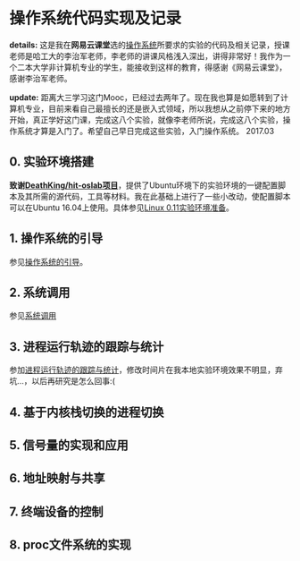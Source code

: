 # 操作系统代码实现及记录

**details:** 这是我在**网易云课堂**选的[操作系统](http://mooc.study.163.com/course/HIT-1000002004?tid=2001329005#/info)所要求的实验的代码及相关记录，授课老师是哈工大的李治军老师，李老师的讲课风格浅入深出，讲得非常好！我作为一个二本大学非计算机专业的学生，能接收到这样的教育，得感谢《网易云课堂》，感谢李治军老师。

**update:** 距离大三学习这门Mooc，已经过去两年了。现在我也算是如愿转到了计算机专业，目前来看自己最擅长的还是嵌入式领域，所以我想从之前停下来的地方开始，真正学好这门课，完成这八个实验，就像李老师所说，完成这八个实验，操作系统才算是入门了。希望自己早日完成这些实验，入门操作系统。
2017.03

## 0. 实验环境搭建
**致谢[DeathKing/hit-oslab项目](https://github.com/DeathKing/hit-oslab)**，提供了Ubuntu环境下的实验环境的一键配置脚本及其所需的源代码，工具等材料。我在此基础上进行了一些小改动，使配置脚本可以在Ubuntu 16.04上使用。具体参见[Linux 0.11实验环境准备](https://github.com/Wangzhike/HIT-Linux-0.11/blob/master/0-prepEnv/准备安装环境.md)。

## 1. 操作系统的引导
参见[操作系统的引导](https://github.com/Wangzhike/HIT-Linux-0.11/blob/master/1-boot/OS-booting.md)。

## 2. 系统调用    
参见[系统调用](https://github.com/Wangzhike/HIT-Linux-0.11/blob/master/2-syscall/2-syscall.md)

## 3. 进程运行轨迹的跟踪与统计
参加[进程运行轨迹的跟踪与统计](https://github.com/Wangzhike/HIT-Linux-0.11/blob/master/3-processTrack/3-processTrack.md)，修改时间片在我本地实验环境效果不明显，弃坑...，以后再研究是怎么回事:(

## 4. 基于内核栈切换的进程切换

## 5. 信号量的实现和应用

## 6. 地址映射与共享

## 7. 终端设备的控制

## 8. proc文件系统的实现
